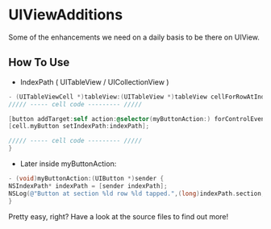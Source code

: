 # UIViewAdditions
Some of the enhancements we need on a daily basis to be there on UIView.


## How To Use

* IndexPath ( UITableView / UICollectionView )

```objective-c
- (UITableViewCell *)tableView:(UITableView *)tableView cellForRowAtIndexPath:(NSIndexPath *)indexPath {
///// ----- cell code --------- /////

[button addTarget:self action:@selector(myButtonAction:) forControlEvents:UIControlEventTouchUpInside];
[cell.myButton setIndexPath:indexPath];

///// ----- cell code --------- /////
}
```


* Later inside myButtonAction: 

```objective-c
- (void)myButtonAction:(UIButton *)sender {
NSIndexPath* indexPath = [sender indexPath];
NSLog(@"Button at section %ld row %ld tapped.",(long)indexPath.section, (long)indexPath.row);
}
```


Pretty easy, right? Have a look at the source files to find out more!


